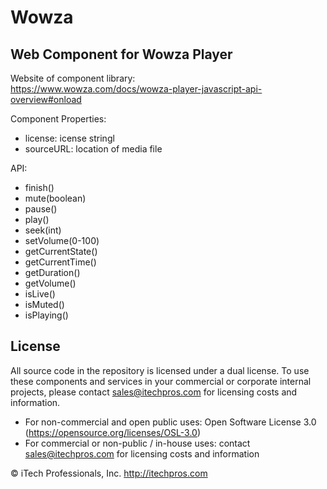 # Wowza
## Web Component for Wowza Player


Website of component library:  
https://www.wowza.com/docs/wowza-player-javascript-api-overview#onload


Component Properties:
- license: icense stringl
- sourceURL: location of media file

API:
- finish()
- mute(boolean)
- pause()
- play()
- seek(int)
- setVolume(0-100)
- getCurrentState()
- getCurrentTime()
- getDuration()
- getVolume()
- isLive()
- isMuted()
- isPlaying()


## License

All source code in the repository is licensed under a dual license.  To use these components and services in your commercial or corporate internal projects, please contact sales@itechpros.com for licensing costs and information.

 * For non-commercial and open public uses: Open Software License 3.0 (https://opensource.org/licenses/OSL-3.0)
 * For commercial or non-public / in-house uses: contact sales@itechpros.com for licensing costs and information

&copy; iTech Professionals, Inc. 
http://itechpros.com
